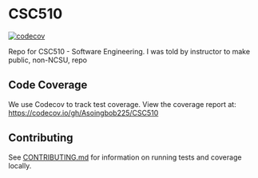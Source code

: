 # CSC510

[![codecov](https://codecov.io/gh/Asoingbob225/CSC510/branch/main/graph/badge.svg)](https://codecov.io/gh/Asoingbob225/CSC510)

Repo for CSC510 - Software Engineering. I was told by instructor to make public, non-NCSU, repo

## Code Coverage

We use Codecov to track test coverage. View the coverage report at: https://codecov.io/gh/Asoingbob225/CSC510

## Contributing

See [CONTRIBUTING.md](CONTRIBUTING.md) for information on running tests and coverage locally.
